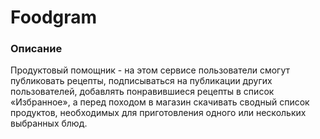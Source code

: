 # Foodgram

### Описание

Продуктовый помощник - на этом сервисе пользователи смогут публиковать рецепты,
подписываться на публикации других пользователей, добавлять понравившиеся 
рецепты в список «Избранное», а перед походом в магазин скачивать сводный 
список продуктов, необходимых для приготовления одного или нескольких выбранных блюд.
